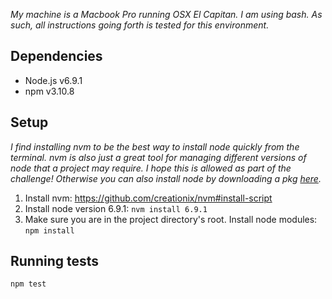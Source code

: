 *My machine is a Macbook Pro running OSX El Capitan. I am using bash. As such, all instructions going forth is tested for this environment.*

Dependencies
--------

- Node.js v6.9.1
- npm v3.10.8

Setup
-----

*I find installing nvm to be the best way to install node quickly from the terminal. nvm is also just a great tool for managing different versions of node that a project may require. I hope this is allowed as part of the challenge! Otherwise you can also install node by downloading a pkg [here](https://nodejs.org/en/).*

1. Install nvm: https://github.com/creationix/nvm#install-script
1. Install node version 6.9.1: `nvm install 6.9.1`
1. Make sure you are in the project directory's root. Install node modules: `npm install`


Running tests
-------

    npm test
